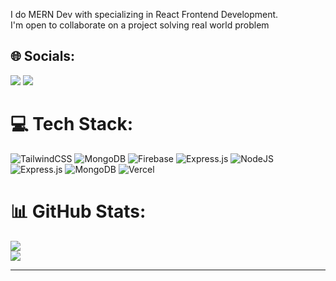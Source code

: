 I do MERN Dev with specializing in React Frontend Development.
<br>I'm open to collaborate on a project solving real world problem


## 🌐 Socials:
[![](https://img.shields.io/badge/LinkedIn-%230077B5.svg?logo=linkedin&logoColor=white)](https://linkedin.com/in/aykansal) [![](https://img.shields.io/badge/X-black.svg?logo=X&logoColor=white)](https://x.com/aykansal) 
<!-- [![Medium](https://img.shields.io/badge/Medium-12100E?logo=medium&logoColor=white)](https://medium.com/@aykansal) -->

# 💻 Tech Stack:
![TailwindCSS](https://img.shields.io/badge/tailwindcss-%2338B2AC.svg?style=for-the-badge&logo=tailwind-css&logoColor=white) ![MongoDB](https://img.shields.io/badge/MongoDB-%234ea94b.svg?style=for-the-badge&logo=mongodb&logoColor=white) ![Firebase](https://img.shields.io/badge/firebase-a08021?style=for-the-badge&logo=firebase&logoColor=ffcd34) ![Express.js](https://img.shields.io/badge/express.js-%23404d59.svg?style=for-the-badge&logo=express&logoColor=%2361DAFB) ![NodeJS](https://img.shields.io/badge/node.js-6DA55F?style=for-the-badge&logo=node.js&logoColor=white) ![Express.js](https://img.shields.io/badge/express.js-%23404d59.svg?style=for-the-badge&logo=express&logoColor=%2361DAFB) ![MongoDB](https://img.shields.io/badge/MongoDB-%234ea94b.svg?style=for-the-badge&logo=mongodb&logoColor=white) ![Vercel](https://img.shields.io/badge/vercel-%23000000.svg?style=for-the-badge&logo=vercel&logoColor=white)
# 📊 GitHub Stats:
<!--![](https://github-readme-stats.vercel.app/api?username=ayush031&theme=tokyonight&hide_border=false&include_all_commits=true&count_private=true)<br/>-->
![](https://github-readme-streak-stats.herokuapp.com/?user=ayush031&theme=tokyonight&hide_border=false) <br>
![](https://github-readme-stats.vercel.app/api/top-langs/?username=ayush031&theme=tokyonight&hide_border=false&include_all_commits=true&count_private=true&layout=compact)

---
<!-- [![](https://visitcount.itsvg.in/api?id=ayush031&icon=2&color=6)](https://visitcount.itsvg.in) -->

<!-- Proudly created with GPRM ( https://gprm.itsvg.in ) -->
